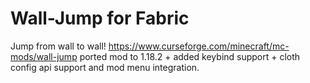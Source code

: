 # Wall-Jump for Fabric

Jump from wall to wall!
https://www.curseforge.com/minecraft/mc-mods/wall-jump
ported mod to 1.18.2 + added keybind support + cloth config api support and mod menu integration.